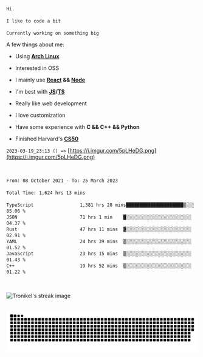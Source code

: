 ```
Hi.

I like to code a bit

Currently working on something big
```

A few things about me:

-   Using **[Arch Linux](https://archlinux.org/)**

-   Interested in OSS

-   I mainly use **[React](https://reactjs.org/) && [Node](https://nodejs.org/en/)**

-   I'm best with **[JS](https://www.javascript.com/)/[TS](https://www.typescriptlang.org/)**

-   Really like web development

-   I love customization

-   Have some experience with **C && C++ && Python**

-   Finished Harvard's **[CS50](https://cs50.harvard.edu)**

`2023-03-19_23:13 () =>` [https://i.imgur.com/5pLHeDG.png](https://i.imgur.com/5pLHeDG.png)

<br>

<!--START_SECTION:waka-->

```text
From: 08 October 2021 - To: 25 March 2023

Total Time: 1,624 hrs 13 mins

TypeScript                 1,381 hrs 28 mins█████████████████████▒░░░   85.06 %
JSON                       71 hrs 1 min    █░░░░░░░░░░░░░░░░░░░░░░░░   04.37 %
Rust                       47 hrs 11 mins  ▓░░░░░░░░░░░░░░░░░░░░░░░░   02.91 %
YAML                       24 hrs 39 mins  ▒░░░░░░░░░░░░░░░░░░░░░░░░   01.52 %
JavaScript                 23 hrs 15 mins  ▒░░░░░░░░░░░░░░░░░░░░░░░░   01.43 %
C++                        19 hrs 52 mins  ▒░░░░░░░░░░░░░░░░░░░░░░░░   01.22 %
```

<!--END_SECTION:waka-->

<br>

<p><img align="center" src="https://github-readme-streak-stats.herokuapp.com/?user=Tronikelis&theme=dark" alt="Tronikel's streak image" /></p>

<br>

<img title="" src="https://raw.githubusercontent.com/Tronikelis/Tronikelis/output/github-contribution-grid-snake.svg" alt="very cool snake thingey" data-align="left">
